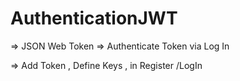# AuthenticationJWT
=> JSON Web Token
=> Authenticate Token via Log In 

=> Add Token , Define Keys ,  in Register /LogIn
